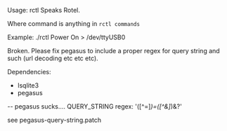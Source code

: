 Usage: rctl <command>
Speaks Rotel.

Where command is anything in `rctl commands`

Example: 
 ./rctl Power On > /dev/ttyUSB0

Broken. Please fix pegasus to include a proper regex for query string
and such (url decoding etc etc etc).

Dependencies:
 - lsqlite3
 - pegasus

-- pegasus sucks.... 
QUERY_STRING regex: '([^=]*)=([^&]*)&?'

see pegasus-query-string.patch
